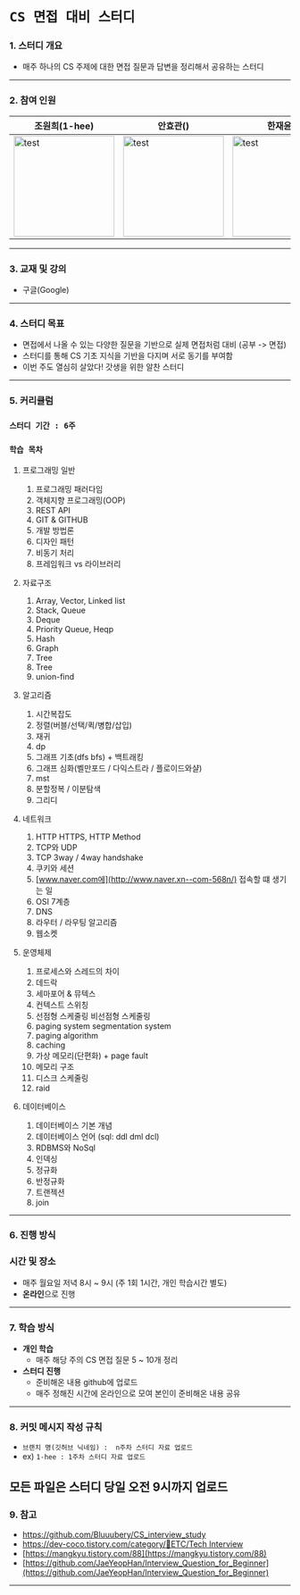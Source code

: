 
# `CS 면접 대비 스터디 `

### 1. 스터디  개요
-   매주 하나의 CS 주제에 대한 면접 질문과 답변을 정리해서 공유하는 스터디
---
### 2. 참여 인원
|조원희(1-hee)|안효관()|한재윤()|
|---|---|---|
|<img src="https://avatars.githubusercontent.com/u/79094527?v=4" alt="test" width="180" height="180"/> | <img src="" alt="test" width="180" height="180"/> | <img src="" alt="test" width="180" height="180"/> |
---

### 3. 교재 및 강의
-  구글(Google)
---

### 4. 스터디 목표
- 면접에서 나올 수 있는 다양한 질문을 기반으로 실제 면접처럼 대비 (공부 -> 면접)
- 스터디를 통해 CS 기초 지식을 기반을 다지며 서로 동기를 부여함
- 이번 주도 열심히 살았다! 갓생을 위한 알찬 스터디
---

### 5. 커리큘럼
### `스터디 기간 : 6주`
### `학습 목차`
1.  프로그래밍 일반    
    1.  프로그래밍 패러다임
    2.  객체지향 프로그래밍(OOP)
    3.  REST API
    4.  GIT & GITHUB
    5.  개발 방법론
    6.  디자인 패턴
    7.  비동기 처리
    8.  프레임워크 vs 라이브러리

2.  자료구조   
    1.  Array, Vector, Linked list
    2.  Stack, Queue
    3.  Deque
    4.  Priority Queue, Heqp
    5.  Hash
    6.  Graph
    7.  Tree
    8.  Tree
    9.  union-find

3.  알고리즘    
    1.  시간복잡도
    2.  정렬(버블/선택/퀵/병합/삽입)
    3.  재귀
    4.  dp
    5.  그래프 기초(dfs bfs) + 백트래킹
    6.  그래프 심화(벨만포드 / 다익스트라 / 플로이드와샬)
    7.  mst
    8.  분할정복 / 이분탐색
    9.  그리디

4.  네트워크    
    1.  HTTP HTTPS, HTTP Method
    2.  TCP와 UDP
    3.  TCP 3way / 4way handshake
    4.  쿠키와 세션
    5.  [www.naver.com에](http://www.naver.xn--com-568n/)  접속할 떄 생기는 일
    6.  OSI 7계층
    7.  DNS
    8.  라우터 / 라우팅 알고리즘
    9.  웹소켓
    
5.  운영체제    
    1.  프로세스와 스레드의 차이
    2.  데드락
    3.  세마포어 & 뮤텍스
    4.  컨텍스트 스위칭
    5.  선점형 스케줄링 비선점형 스케줄링
    6.  paging system segmentation system
    7.  paging algorithm
    8.  caching
    9.  가상 메모리(단편화) + page fault
    10.  메모리 구조
    11.  디스크 스케줄링
    12.  raid

6.  데이터베이스    
    1.  데이터베이스 기본 개념
    2.  데이터베이스 언어 (sql: ddl dml dcl)
    3.  RDBMS와 NoSql
    4.  인덱싱
    5.  정규화
    6.  반정규화
    7.  트랜젝션
    8.  join
---
### 6. 진행 방식
### 시간 및 장소
-  매주 월요일 저녁 8시 ~ 9시 (주 1회 1시간, 개인 학습시간 별도)
-   **온라인**으로 진행
---
### 7. 학습 방식
-   **개인 학습**
    - 매주 해당 주의 CS 면접 질문 5 ~ 10개 정리
-   **스터디 진행**
    -   준비해온 내용 github에 업로드
    -   매주 정해진 시간에 온라인으로 모여 본인이 준비해온 내용 공유
---
### 8. 커밋 메시지 작성 규칙
- `브랜치 명(깃허브 닉네임) :  n주차 스터디 자료 업로드`
- ex) `1-hee : 1주차 스터디 자료 업로드`

**모든 파일은 스터디 당일 오전 9시까지 업로드**
---

### 9. 참고
- https://github.com/Bluuubery/CS_interview_study
-   [https://dev-coco.tistory.com/category/📌ETC/Tech Interview](https://dev-coco.tistory.com/category/%F0%9F%93%8CETC/Tech%20Interview)
-   [https://mangkyu.tistory.com/88](https://mangkyu.tistory.com/88)
-   [https://github.com/JaeYeopHan/Interview_Question_for_Beginner](https://github.com/JaeYeopHan/Interview_Question_for_Beginner)
---
